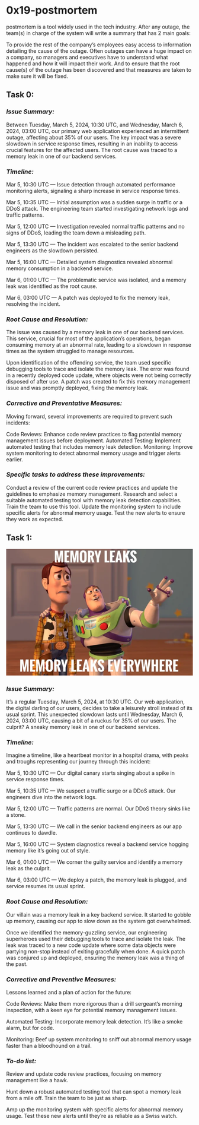 # 0x19-postmortem
 postmortem is a tool widely used in the tech industry. After any outage, the team(s) in charge of the system will write a summary that has 2 main goals:

To provide the rest of the company’s employees easy access to information detailing the cause of the outage. Often outages can have a huge impact on a company, so managers and executives have to understand what happened and how it will impact their work.
And to ensure that the root cause(s) of the outage has been discovered and that measures are taken to make sure it will be fixed.
## Task 0:

### _Issue Summary:_

Between Tuesday, March 5, 2024, 10:30 UTC, and Wednesday, March 6, 2024, 03:00 UTC, our primary web application experienced an intermittent outage, affecting about 35% of our users. The key impact was a severe slowdown in service response times, resulting in an inability to access crucial features for the affected users. The root cause was traced to a memory leak in one of our backend services.

### _Timeline:_

Mar 5, 10:30 UTC — Issue detection through automated performance monitoring alerts, signaling a sharp increase in service response times.

Mar 5, 10:35 UTC — Initial assumption was a sudden surge in traffic or a DDoS attack. The engineering team started investigating network logs and traffic patterns.

Mar 5, 12:00 UTC — Investigation revealed normal traffic patterns and no signs of DDoS, leading the team down a misleading path.

Mar 5, 13:30 UTC — The incident was escalated to the senior backend engineers as the slowdown persisted.

Mar 5, 16:00 UTC — Detailed system diagnostics revealed abnormal memory consumption in a backend service.

Mar 6, 01:00 UTC — The problematic service was isolated, and a memory leak was identified as the root cause.

Mar 6, 03:00 UTC — A patch was deployed to fix the memory leak, resolving the incident.

### _Root Cause and Resolution:_

The issue was caused by a memory leak in one of our backend services. This service, crucial for most of the application’s operations, began consuming memory at an abnormal rate, leading to a slowdown in response times as the system struggled to manage resources.

Upon identification of the offending service, the team used specific debugging tools to trace and isolate the memory leak. The error was found in a recently deployed code update, where objects were not being correctly disposed of after use. A patch was created to fix this memory management issue and was promptly deployed, fixing the memory leak.

### _Corrective and Preventative Measures:_

Moving forward, several improvements are required to prevent such incidents:

Code Reviews: Enhance code review practices to flag potential memory management issues before deployment.
Automated Testing: Implement automated testing that includes memory leak detection.
Monitoring: Improve system monitoring to detect abnormal memory usage and trigger alerts earlier.

### _Specific tasks to address these improvements:_

Conduct a review of the current code review practices and update the guidelines to emphasize memory management.
Research and select a suitable automated testing tool with memory leak detection capabilities. Train the team to use this tool.
Update the monitoring system to include specific alerts for abnormal memory usage. Test the new alerts to ensure they work as expected.

## Task 1:

![Memory leaks](https://github.com/a-idk/alx-system_engineering-devops/blob/c7909f95fe66d6ada64036e6eed0fff8b2fcd5cf/0x19-postmortem/memoryLeak.png)

### _Issue Summary:_

It’s a regular Tuesday, March 5, 2024, at 10:30 UTC. Our web application, the digital darling of our users, decides to take a leisurely stroll instead of its usual sprint. This unexpected slowdown lasts until Wednesday, March 6, 2024, 03:00 UTC, causing a bit of a ruckus for 35% of our users. The culprit? A sneaky memory leak in one of our backend services.

### _Timeline:_

Imagine a timeline, like a heartbeat monitor in a hospital drama, with peaks and troughs representing our journey through this incident:

Mar 5, 10:30 UTC — Our digital canary starts singing about a spike in service response times.

Mar 5, 10:35 UTC — We suspect a traffic surge or a DDoS attack. Our engineers dive into the network logs.

Mar 5, 12:00 UTC — Traffic patterns are normal. Our DDoS theory sinks like a stone.

Mar 5, 13:30 UTC — We call in the senior backend engineers as our app continues to dawdle.

Mar 5, 16:00 UTC — System diagnostics reveal a backend service hogging memory like it’s going out of style.

Mar 6, 01:00 UTC — We corner the guilty service and identify a memory leak as the culprit.

Mar 6, 03:00 UTC — We deploy a patch, the memory leak is plugged, and service resumes its usual sprint.


### _Root Cause and Resolution:_

Our villain was a memory leak in a key backend service. It started to gobble up memory, causing our app to slow down as the system got overwhelmed.

Once we identified the memory-guzzling service, our engineering superheroes used their debugging tools to trace and isolate the leak. The leak was traced to a new code update where some data objects were partying non-stop instead of exiting gracefully when done. A quick patch was conjured up and deployed, ensuring the memory leak was a thing of the past.

### _Corrective and Preventive Measures:_

Lessons learned and a plan of action for the future:

Code Reviews: Make them more rigorous than a drill sergeant’s morning inspection, with a keen eye for potential memory management issues.

Automated Testing: Incorporate memory leak detection. It’s like a smoke alarm, but for code.

Monitoring: Beef up system monitoring to sniff out abnormal memory usage faster than a bloodhound on a trail.

### _To-do list:_

Review and update code review practices, focusing on memory management like a hawk.

Hunt down a robust automated testing tool that can spot a memory leak from a mile off. Train the team to be just as sharp.

Amp up the monitoring system with specific alerts for abnormal memory usage. Test these new alerts until they’re as reliable as a Swiss watch.

